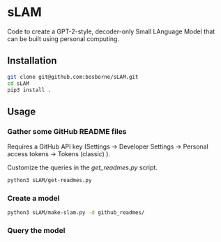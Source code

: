 # sLAM

Code to create a GPT-2-style, decoder-only Small LAnguage Model that can be built using personal computing.

## Installation

```sh
git clone git@github.com:bosborne/sLAM.git
cd sLAM
pip3 install .
```

## Usage

### Gather some GitHub README files

Requires a GitHub API key (Settings -> Developer Settings -> Personal access tokens -> Tokens (classic) ).

Customize the queries in the *get_readmes.py* script.

```sh
python3 sLAM/get-readmes.py 
```

### Create a model

```sh
python3 sLAM/make-slam.py -d github_readmes/
```

### Query the model

```sh
```
